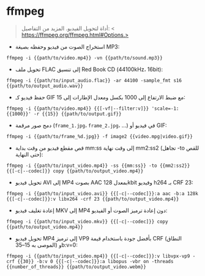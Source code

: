 # ffmpeg

> أداة لتحويل الفيديو.
> المزيد من التفاصيل: < https://ffmpeg.org/ffmpeg.html#Options.>

- استخراج الصوت من فيديو وحفظه بصيغة MP3:

`ffmpeg -i {{path/to/video.mp4}} -vn {{path/to/sound.mp3}}`

- تحويل ملف FLAC إلى تنسيق Red Book CD (‏44100kHz، ‏16bit):

`ffmpeg -i {{path/to/input_audio.flac}} -ar 44100 -sample_fmt s16 {{path/to/output_audio.wav}}`

- حفظ فيديو كـ GIF مع ضبط الارتفاع إلى 1000 بكسل ومعدل الإطارات إلى 15:

`ffmpeg -i {{path/to/video.mp4}} {{[-vf|--filter:v]}} 'scale=-1:{{1000}}' -r {{15}} {{path/to/output.gif}}`

- دمج صور مرقمة (`frame_1.jpg`، `frame_2.jpg`، ...) في فيديو أو GIF:

`ffmpeg -i {{path/to/frame_%d.jpg}} -f image2 {{video.mpg|video.gif}}`

- قص مقطع فيديو من وقت بداية mm:ss إلى وقت نهاية mm2:ss2 (تجاهل -to للقص حتى النهاية):

`ffmpeg -i {{path/to/input_video.mp4}} -ss {{mm:ss}} -to {{mm2:ss2}} {{[-c|--codec]}} copy {{path/to/output_video.mp4}}`

- تحويل فيديو AVI إلى MP4 بصوت AAC بمعدل 128kbit وفيديو h264 بـ CRF 23:

`ffmpeg -i {{path/to/input_video.avi}} {{[-c|--codec]}}:a aac -b:a 128k {{[-c|--codec]}}:v libx264 -crf 23 {{path/to/output_video.mp4}}`

- إعادة تغليف فيديو MKV إلى MP4 دون إعادة ترميز الصوت أو الفيديو:

`ffmpeg -i {{path/to/input_video.mkv}} {{[-c|--codec]}} copy {{path/to/output_video.mp4}}`

- تحويل فيديو MP4 إلى ترميز VP9 بأفضل جودة باستخدام قيمة CRF (النطاق الموصى به 15–35) وb:v=0:

`ffmpeg -i {{path/to/input_video.mp4}} {{[-c|--codec]}}:v libvpx-vp9 -crf {{30}} -b:v 0 {{[-c|--codec]}}:a libopus -vbr on -threads {{number_of_threads}} {{path/to/output_video.webm}}`
